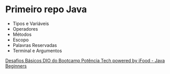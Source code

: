 # Primeiro repo Java #

- Tipos e Variáveis
- Operadores
- Métodos
- Escopo
- Palavras Reservadas
- Terminal e Argumentos

[Desafios Básicos DIO do Bootcamp Potência Tech powered by iFood - Java Beginners](https://github.com/sanjijito/first-java/tree/master/src/edu/joao/BasicCodeChallenges)
